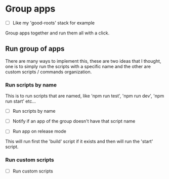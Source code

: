 # Group apps

- [ ] Like my 'good-roots' stack for example

Group apps together and run them all with a click.

## Run group of apps

There are many ways to implement this, these are two ideas that I thought, one is to simply run the scripts with a specific name and the other are custom scripts / commands organization.

### Run scripts by name

This is to run scripts that are named, like 'npm run test', 'npm run dev', 'npm run start' etc...

- [ ] Run scripts by name
- [ ] Notify if an app of the group doesn't have that script name

- [ ] Run app on release mode

This will run first the 'build' script if it exists and then will run the 'start' script.

### Run custom scripts

<!-- Maybe not necessary, it's easier to have a fixed script name on every app and just use that -->

- [ ] Run custom scripts

